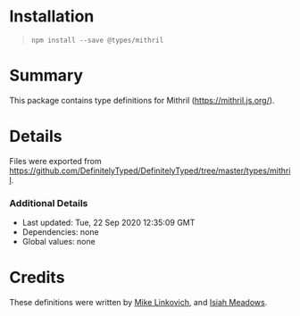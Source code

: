 # Installation
> `npm install --save @types/mithril`

# Summary
This package contains type definitions for Mithril (https://mithril.js.org/).

# Details
Files were exported from https://github.com/DefinitelyTyped/DefinitelyTyped/tree/master/types/mithril.

### Additional Details
 * Last updated: Tue, 22 Sep 2020 12:35:09 GMT
 * Dependencies: none
 * Global values: none

# Credits
These definitions were written by [Mike Linkovich](https://github.com/spacejack), and [Isiah Meadows](https://github.com/isiahmeadows).
